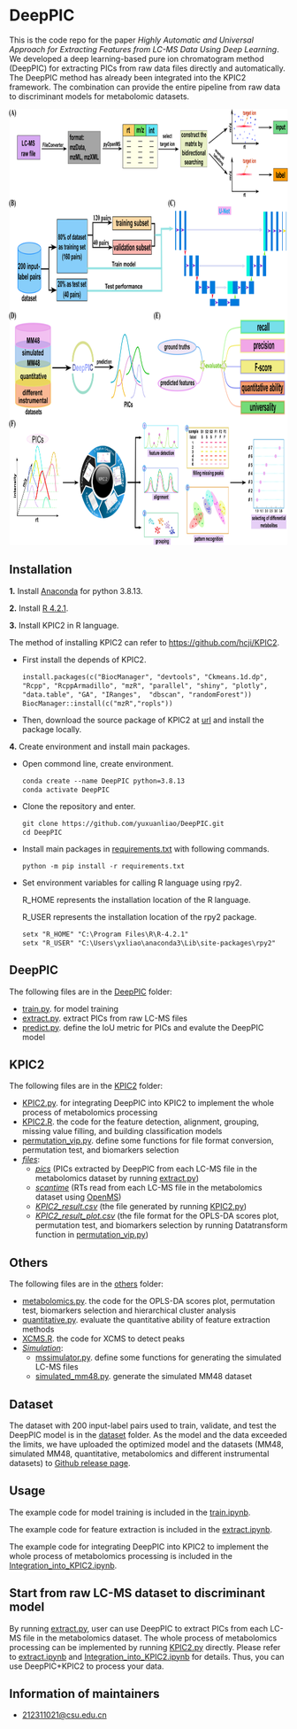 # DeepPIC
This is the code repo for the paper *Highly Automatic and Universal Approach for Extracting Features from LC-MS Data Using Deep Learning*. We developed a deep learning-based pure ion chromatogram method (DeepPIC) for extracting PICs from raw data files directly and automatically. The DeepPIC method has already been integrated into the KPIC2 framework. The combination can provide the entire pipeline from raw data to discriminant models for metabolomic datasets.

<div align="center">
<img src="https://github.com/yuxuanliao/DeepPIC/blob/main/Workflow of the DeepPIC method.png" width=917 height=788 />
</div>

## Installation
**1.** Install [Anaconda](https://www.anaconda.com) for python 3.8.13.

**2.** Install [R 4.2.1](https://mirrors.tuna.tsinghua.edu.cn/CRAN).

**3.** Install KPIC2 in R language.

The method of installing KPIC2 can refer to https://github.com/hcji/KPIC2.
- First install the depends of KPIC2.
	```shell
  install.packages(c("BiocManager", "devtools", "Ckmeans.1d.dp", "Rcpp", "RcppArmadillo", "mzR", "parallel", "shiny", "plotly", "data.table", "GA", "IRanges",  "dbscan", "randomForest"))
  BiocManager::install(c("mzR","ropls"))
	```
- Then, download the source package of KPIC2 at [url](https://github.com/hcji/KPIC2/releases) and install the package locally.

**4.** Create environment and install main packages.

- Open commond line, create environment.
	```shell
  conda create --name DeepPIC python=3.8.13
  conda activate DeepPIC
	```
- Clone the repository and enter.
	```shell
  git clone https://github.com/yuxuanliao/DeepPIC.git
  cd DeepPIC
	```
- Install main packages in [requirements.txt](https://github.com/yuxuanliao/DeepPIC/blob/main/requirements.txt) with following commands.
  ```shell
  python -m pip install -r requirements.txt
	```
- Set environment variables for calling R language using rpy2.

  R_HOME represents the installation location of the R language.
  
  R_USER represents the installation location of the rpy2 package.
  ```shell
  setx "R_HOME" "C:\Program Files\R\R-4.2.1"
  setx "R_USER" "C:\Users\yxliao\anaconda3\Lib\site-packages\rpy2"
	```

## DeepPIC
The following files are in the [DeepPIC](DeepPIC) folder:
- [train.py](DeepPIC/train.py). for model training
- [extract.py](DeepPIC/extract.py). extract PICs from raw LC-MS files
- [predict.py](DeepPIC/predict.py). define the IoU metric for PICs and evalute the DeepPIC model

## KPIC2
The following files are in the [KPIC2](KPIC2) folder:
- [KPIC2.py](KPIC2/KPIC2.py). for integrating DeepPIC into KPIC2 to implement the whole process of metabolomics processing
- [KPIC2.R](KPIC2/KPIC2.R). the code for the feature detection, alignment, grouping, missing value filling, and building classification models
- [permutation_vip.py](KPIC2/permutation_vip.py). define some functions for file format conversion, permutation test, and biomarkers selection
- *[files](KPIC2/files)*:
    - *[pics](KPIC2/files/pics)* (PICs extracted by DeepPIC from each LC-MS file in the metabolomics dataset by running [extract.py](DeepPIC/extract.py))
    - *[scantime](KPIC2/files/scantime)* (RTs read from each LC-MS file in the metabolomics dataset using [OpenMS](https://github.com/OpenMS/OpenMS/releases))
    - *[KPIC2_result.csv](KPIC2/files/KPIC2_result.csv)* (the file generated by running [KPIC2.py](KPIC2/KPIC2.py))
    - *[KPIC2_result_plot.csv](KPIC2/files/KPIC2_result_plot.csv)* (the file format for the OPLS-DA scores plot, permutation test, and biomarkers selection by running Datatransform function in [permutation_vip.py](KPIC2/permutation_vip.py))
    
## Others
The following files are in the [others](others) folder:
- [metabolomics.py](others/metabolomics.py). the code for the OPLS-DA scores plot, permutation test, biomarkers selection and hierarchical cluster analysis
- [quantitative.py](others/quantitative.py). evaluate the quantitative ability of feature extraction methods
- [XCMS.R](others/XCMS.R). the code for XCMS to detect peaks
- *[Simulation](others/Simulation)*:
    - [mssimulator.py](others/Simulation/mssimulator.py). define some functions for generating the simulated LC-MS files
    - [simulated_mm48.py](others/Simulation/simulated_mm48.py). generate the simulated MM48 dataset
    
## Dataset
The dataset with 200 input-label pairs used to train, validate, and test the DeepPIC model is in the [dataset](dataset) folder. As the model and the data exceeded the limits, we have uploaded the optimized model and the datasets (MM48, simulated MM48, quantitative, metabolomics and different instrumental datasets) to [Github release page](https://github.com/yuxuanliao/DeepPIC/releases).

## Usage
The example code for model training is included in the [train.ipynb](train.ipynb).

The example code for feature extraction is included in the [extract.ipynb](extract.ipynb).

The example code for integrating DeepPIC into KPIC2 to implement the whole process of metabolomics processing is included in the [Integration_into_KPIC2.ipynb](Integration_into_KPIC2.ipynb).

## Start from raw LC-MS dataset to discriminant model
By running [extract.py](DeepPIC/extract.py), user can use DeepPIC to extract PICs from each LC-MS file in the metabolomics dataset. The whole process of metabolomics processing can be implemented by running [KPIC2.py](KPIC2/KPIC2.py) directly. Please refer to [extract.ipynb](extract.ipynb) and [Integration_into_KPIC2.ipynb](Integration_into_KPIC2.ipynb) for details. Thus, you can use DeepPIC+KPIC2 to process your data.

## Information of maintainers
- 212311021@csu.edu.cn
